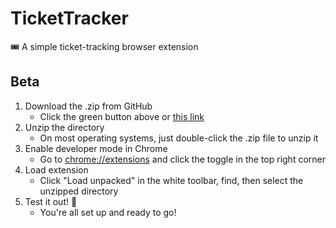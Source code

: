 # TicketTracker

🎟 A simple ticket-tracking browser extension

## Beta

1. Download the .zip from GitHub
   - Click the green button above or [this link](https://github.com/SeanMcP/TicketTracker/archive/master.zip)
2. Unzip the directory
   - On most operating systems, just double-click the .zip file to unzip it
3. Enable developer mode in Chrome
   - Go to [chrome://extensions](chrome://extensions) and click the toggle in the top right corner
4. Load extension
   - Click "Load unpacked" in the white toolbar, find, then select the unzipped directory 
5. Test it out! 🎉
   - You're all set up and ready to go!
